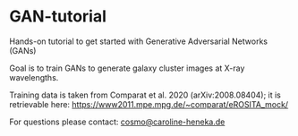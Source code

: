 # GAN-tutorial
Hands-on tutorial to get started with Generative Adversarial Networks (GANs)

Goal is to train GANs to generate galaxy cluster images at X-ray wavelengths.

Training data is taken from Comparat et al. 2020 (arXiv:2008.08404);
it is retrievable here: https://www2011.mpe.mpg.de/~comparat/eROSITA_mock/ 

For questions please contact: cosmo@caroline-heneka.de
